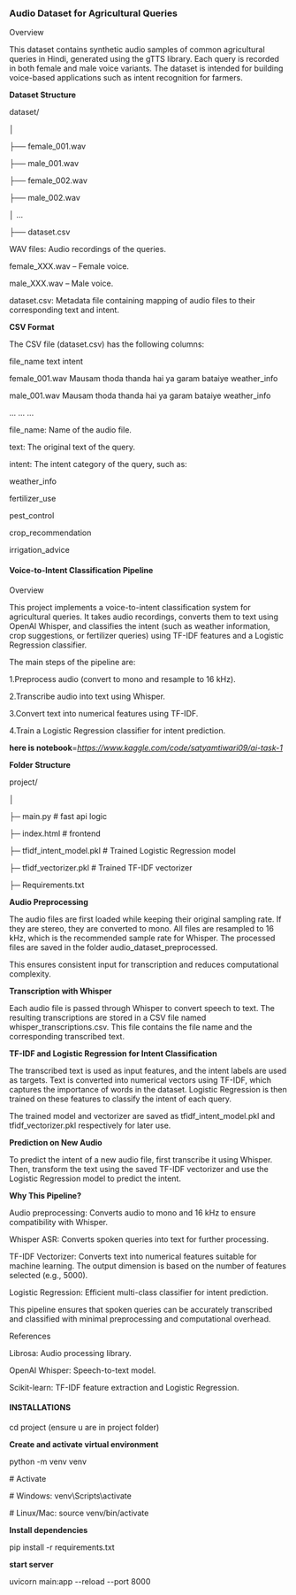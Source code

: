 ### **Audio Dataset for Agricultural Queries**

Overview



This dataset contains synthetic audio samples of common agricultural queries in Hindi, generated using the gTTS library. Each query is recorded in both female and male voice variants. The dataset is intended for building voice-based applications such as intent recognition for farmers.



**Dataset Structure**

dataset/

│

├── female\_001.wav

├── male\_001.wav

├── female\_002.wav

├── male\_002.wav

│   ...

├── dataset.csv







WAV files: Audio recordings of the queries.



female\_XXX.wav – Female voice.



male\_XXX.wav – Male voice.



dataset.csv: Metadata file containing mapping of audio files to their corresponding text and intent.



**CSV Format**



The CSV file (dataset.csv) has the following columns:



file\_name	                     text	                   intent

female\_001.wav	Mausam thoda thanda hai ya garam bataiye	weather\_info

male\_001.wav	Mausam thoda thanda hai ya garam bataiye	weather\_info

...	...	...



file\_name: Name of the audio file.



text: The original text of the query.



intent: The intent category of the query, such as:



weather\_info

fertilizer\_use

pest\_control

crop\_recommendation

irrigation\_advice









#### **Voice-to-Intent Classification Pipeline**

Overview



This project implements a voice-to-intent classification system for agricultural queries. It takes audio recordings, converts them to text using OpenAI Whisper, and classifies the intent (such as weather information, crop suggestions, or fertilizer queries) using TF-IDF features and a Logistic Regression classifier.



The main steps of the pipeline are:

1.Preprocess audio (convert to mono and resample to 16 kHz).

2.Transcribe audio into text using Whisper.

3.Convert text into numerical features using TF-IDF.

4.Train a Logistic Regression classifier for intent prediction.



**here is notebook**=*https://www.kaggle.com/code/satyamtiwari09/ai-task-1*



**Folder Structure**



project/

│

├─ main.py       # fast api logic

├─ index.html        # frontend

├─ tfidf\_intent\_model.pkl            # Trained Logistic Regression model

├─ tfidf\_vectorizer.pkl              # Trained TF-IDF vectorizer

├─ Requirements.txt





**Audio Preprocessing**



The audio files are first loaded while keeping their original sampling rate. If they are stereo, they are converted to mono. All files are resampled to 16 kHz, which is the recommended sample rate for Whisper. The processed files are saved in the folder audio\_dataset\_preprocessed.



This ensures consistent input for transcription and reduces computational complexity.



**Transcription with Whisper**



Each audio file is passed through Whisper to convert speech to text. The resulting transcriptions are stored in a CSV file named whisper\_transcriptions.csv. This file contains the file name and the corresponding transcribed text.



**TF-IDF and Logistic Regression for Intent Classification**



The transcribed text is used as input features, and the intent labels are used as targets. Text is converted into numerical vectors using TF-IDF, which captures the importance of words in the dataset. Logistic Regression is then trained on these features to classify the intent of each query.



The trained model and vectorizer are saved as tfidf\_intent\_model.pkl and tfidf\_vectorizer.pkl respectively for later use.



**Prediction on New Audio**



To predict the intent of a new audio file, first transcribe it using Whisper. Then, transform the text using the saved TF-IDF vectorizer and use the Logistic Regression model to predict the intent.



**Why This Pipeline?**



Audio preprocessing: Converts audio to mono and 16 kHz to ensure compatibility with Whisper.



Whisper ASR: Converts spoken queries into text for further processing.



TF-IDF Vectorizer: Converts text into numerical features suitable for machine learning. The output dimension is based on the number of features selected (e.g., 5000).



Logistic Regression: Efficient multi-class classifier for intent prediction.



This pipeline ensures that spoken queries can be accurately transcribed and classified with minimal preprocessing and computational overhead.



References

Librosa: Audio processing library.

OpenAI Whisper: Speech-to-text model.

Scikit-learn: TF-IDF feature extraction and Logistic Regression.





#### **INSTALLATIONS**

cd project
(ensure u are in project folder)

**Create and activate virtual environment**



python -m venv venv

\# Activate

\# Windows: venv\\Scripts\\activate

\# Linux/Mac: source venv/bin/activate





**Install dependencies**



pip install -r requirements.txt



**start server**



uvicorn main:app --reload --port 8000











